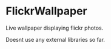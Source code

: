 # FlickrWallpaper

Live wallpaper displaying flickr photos.

Doesnt use any external libraries so far.
